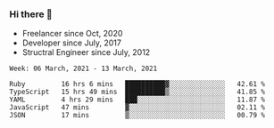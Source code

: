 ### Hi there 👋

- Freelancer since Oct, 2020
- Developer since July, 2017
- Structral Engineer since July, 2012

<!--START_SECTION:waka-->
```text
Week: 06 March, 2021 - 13 March, 2021

Ruby         16 hrs 6 mins   ██████████▓░░░░░░░░░░░░░░   42.61 % 
TypeScript   15 hrs 49 mins  ██████████▒░░░░░░░░░░░░░░   41.85 % 
YAML         4 hrs 29 mins   ███░░░░░░░░░░░░░░░░░░░░░░   11.87 % 
JavaScript   47 mins         ▓░░░░░░░░░░░░░░░░░░░░░░░░   02.11 % 
JSON         17 mins         ▒░░░░░░░░░░░░░░░░░░░░░░░░   00.79 % 
```
<!--END_SECTION:waka-->
